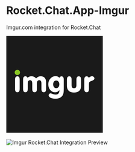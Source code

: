 # Rocket.Chat.App-Imgur
Imgur.com integration for Rocket.Chat

![Imgur Logo](https://raw.githubusercontent.com/wreiske/Rocket.Chat.App-Imgur/master/images/Imgur-256.png)

![Imgur Rocket.Chat Integration Preview](https://i.imgur.com/bpUku1m.gif)
